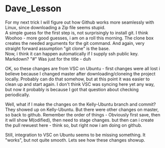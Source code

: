 # Dave_Lesson
For my next trick I will figure out how Github works more seamlessly with Linux, since downloading a Zip
file seems stupid.
<br>
A simple guess for the first step is, not surprisingly to install git.  I think Woohoo - more good guesses, i am on a roll this morning.  The clone box creates the needed arguments for the git command.  And again, very straight forward assumption "git clone" is the base.
<br>
Now, i think it can happen automatically if I supply ssh public key.
<br>
Markdown?
"#" Was just for the title - duh

OK, so these changes are from VSC on Ubuntu - first changes were all lost i believe because I changed master after downloading/cloneing the project locally.  Probably can do that somehow, but at this point it was easier to clean up and start again.  I don't think VSC was syncing here yet any way, but now it probably is because I got that question about checking periodically.

Well, what if I make the changes on the Kelly-Ubuntu branch and commit?  They showed up on Kelly-Ubuntu.  But there were other changes on master, so back to github.  Remember the order of things - Obviously first save, then it will show M(odified), then need to stage changes.  but then can i create the pull rewuest here - think so, but right now i am doing on github.

Still, integration to VSC on Ubuntu seems to be missing something.  It "works", but not quite smooth.  Lets see how these changes showup.

